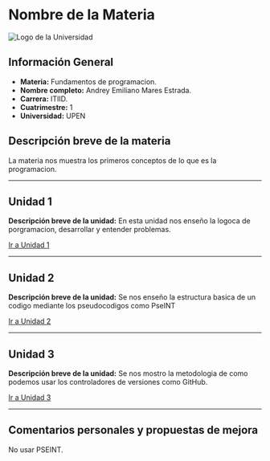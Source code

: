 # Nombre de la Materia

![Logo de la Universidad](https://www.google.com/imgres?q=upen&imgurl=https%3A%2F%2Fwww.upnay.edu.mx%2Fimages%2Flogoupen.png&imgrefurl=https%3A%2F%2Fwww.upnay.edu.mx%2F&docid=Kwq6Woh8dnVuWM&tbnid=wxOCzd-G8NhvgM&vet=12ahUKEwjG5pu0oLOMAxWvLEQIHcRUF8wQM3oECBkQAA..i&w=318&h=84&hcb=2&ved=2ahUKEwjG5pu0oLOMAxWvLEQIHcRUF8wQM3oECBkQAA)

## Información General
- **Materia:** Fundamentos de programacion.  
- **Nombre completo:** Andrey Emiliano Mares Estrada.  
- **Carrera:** ITIID.  
- **Cuatrimestre:** 1  
- **Universidad:** UPEN  

## Descripción breve de la materia
La materia nos muestra los primeros conceptos de lo que es la programacion.

---

## Unidad 1
**Descripción breve de la unidad:** En esta unidad nos enseño la logoca de porgramacion, desarrollar y entender problemas.  

[Ir a Unidad 1](./U1)

---

## Unidad 2
**Descripción breve de la unidad:** Se nos enseño la estructura basica de un codigo mediante los pseudocodigos como PseINT  

[Ir a Unidad 2](./U2)

---

## Unidad 3
**Descripción breve de la unidad:** Se nos mostro la metodologia de como podemos usar los controladores de versiones como GitHub.  

[Ir a Unidad 3](./U3)

---

## Comentarios personales y propuestas de mejora
No usar PSEINT.
